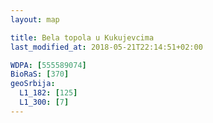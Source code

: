 ```yaml
---
layout: map

title: Bela topola u Kukujevcima
last_modified_at: 2018-05-21T22:14:51+02:00

WDPA: [555589074]
BioRaS: [370]
geoSrbija:
  L1_182: [125]
  L1_300: [7]
---
```

